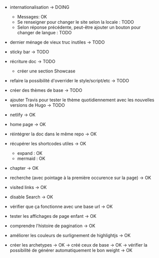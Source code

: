 - internationalisation -> DOING
    - Messages: OK
    - Se renseigner pour changer le site selon la locale : TODO
    - Selon réponse précédente, peut-être ajouter un bouton pour changer de langue : TODO
- dernier ménage de vieux truc inutiles -> TODO
- sticky bar -> TODO
- récriture doc -> TODO
    - créer une section Showcase

- refaire la possibilité d'overrider le style/script/etc -> TODO
- créer des thèmes de base -> TODO
- ajouter Travis pour tester le thème quotidiennement avec les nouvelles versions de Hugo -> TODO

- netlify -> OK
- home page -> OK
- réintégrer la doc dans le même repo -> OK
- récupérer les shortcodes utiles -> OK
    - expand : OK
    - mermaid : OK
- chapter -> OK
- recherche (avec pointage à la première occurence sur la page) -> OK
- visited links -> OK
- disable Search -> OK
- vérifier que ça fonctionne avec une base url -> OK
- tester les affichages de page enfant -> OK
- comprendre l'histoire de pagination -> OK
- améliorer les couleurs de surlignement de highlightjs -> OK
- créer les archetypes -> OK
    -> créé ceux de base -> OK
    -> vérifier la possibilité de générer automatiquement le bon weight -> OK
